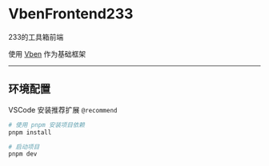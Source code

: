 # VbenFrontend233

233的工具箱前端

使用 [Vben](https://github.com/vbenjs/vue-vben-admin) 作为基础框架

---

## 环境配置

VSCode 安装推荐扩展 `@recommend`

```bash
# 使用 pnpm 安装项目依赖
pnpm install

# 启动项目
pnpm dev
```
